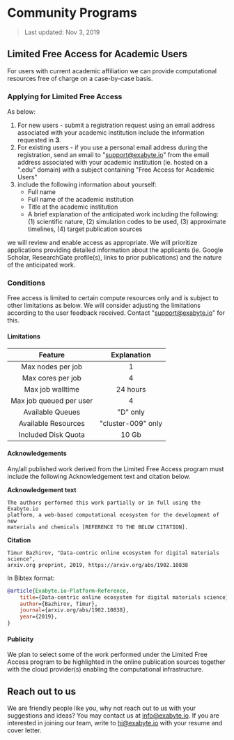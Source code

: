 # Community Programs

> Last updated: Nov 3, 2019

<!--

# VASP On-demand

From Oct 2017 we are conducting an experimental program for academic users of VASP. Exabyte.io users that hold up-to-date license for VASP can access the software free of charge. In return, we would like to make results available in a form of a case study after the program ends.

> Without any promise, we may consider advocating for the interested people with a well formulated intent for accessing VASP who do not fit the current eligibility criteria in front of the original developers.

**In order to apply**:

- send an email to support@exabyte.io with a subject containing "VASP-On-demand"
- include the following information about yourself:
    - Full name
    - Institutional Affiliation
    - Contact information of the VASP license holder: email, license number
    - Title of the proposed project (200 characters max)
    - Importance of the proposed project (2000 characters max)
    - Execution plan, including approximate amount of computing required (2000 characters max)
    - Whether you are interested in purchasing on-demand per core-hour access to VASP in the future

-->

## Limited Free Access for Academic Users

For users with current academic affiliation we can provide computational resources free of charge on a case-by-case basis.

### Applying for Limited Free Access

As below:

1. For new users - submit a registration request using an email address associated with your academic institution include the information requested in **3**.
2. For existing users - if you use a personal email address during the registration, send an email to "support@exabyte.io" from the email address associated with your academic institution (ie. hosted on a ".edu" domain) with a subject containing "Free Access for Academic Users" 
3. include the following information about yourself:
    - Full name
    - Full name of the academic institution
    - Title at the academic institution
    - A brief explanation of the anticipated work including the following: (1) scientific nature, (2) simulation codes to be used, (3) approximate timelines, (4) target publication sources
    
we will review and enable access as appropriate. We will prioritize applications providing detailed information about the applicants (ie. Google Scholar, ResearchGate profile(s), links to prior publications) and the nature of the anticipated work.
 
### Conditions

Free access is limited to certain compute resources only and is subject to other limitations as below. We will consider adjusting the limitations according to the user feedback received. Contact "support@exabyte.io" for this.
 
#### Limitations

| Feature  | Explanation  |
| :------: | :----------: |
| Max nodes per job   | 1     |
| Max cores per job   | 4     |
| Max job walltime  | 24 hours  |
| Max job queued per user  | 4  |
| Available Queues   | "D" only     |
| Available Resources   | "cluster-009" only     |
| Included Disk Quota   | 10 Gb     |

#### Acknowledgements

Any/all published work derived from the Limited Free Access program must include the following Acknowledgement text and citation below.

**Acknowledgement text**

```text
The authors performed this work partially or in full using the Exabyte.io 
platform, a web-based computational ecosystem for the development of new 
materials and chemicals [REFERENCE TO THE BELOW CITATION]. 
``` 

**Citation**

```text
Timur Bazhirov, "Data-centric online ecosystem for digital materials science", 
arxiv.org preprint, 2019, https://arxiv.org/abs/1902.10838 
``` 

In Bibtex format:

```bibtex
@article{Exabyte.io-Platform-Reference,
    title={Data-centric online ecosystem for digital materials science},
    author={Bazhirov, Timur},
    journal={arxiv.org/abs/1902.10838},
    year={2019},
}
```

#### Publicity

We plan to select some of the work performed under the Limited Free Access program to be highlighted in the online publication sources together with the cloud provider(s) enabling the computational infrastructure.

 
## Reach out to us

We are friendly people like you, why not reach out to us with your suggestions and ideas? You may contact us at info@exabyte.io. If you are interested in joining our team, write to hi@exabyte.io with your resume and cover letter.
